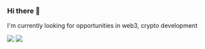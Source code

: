 ### Hi there 👋

I'm currently looking for opportunities in web3, crypto development

![](https://komarev.com/ghpvc/?username=DaBors)
![](https://hit.yhype.me/github/profile?user_id=25983983)
<!--
**DaBors/DaBors** is a ✨ _special_ ✨ repository because its `README.md` (this file) appears on your GitHub profile.

Here are some ideas to get you started:

- 🔭 I’m currently working on ...
- 🌱 I’m currently learning ...
- 👯 I’m looking to collaborate on ...
- 🤔 I’m looking for help with ...
- 💬 Ask me about ...
- 📫 How to reach me: ...
- 😄 Pronouns: ...
- ⚡ Fun fact: ...
-->
